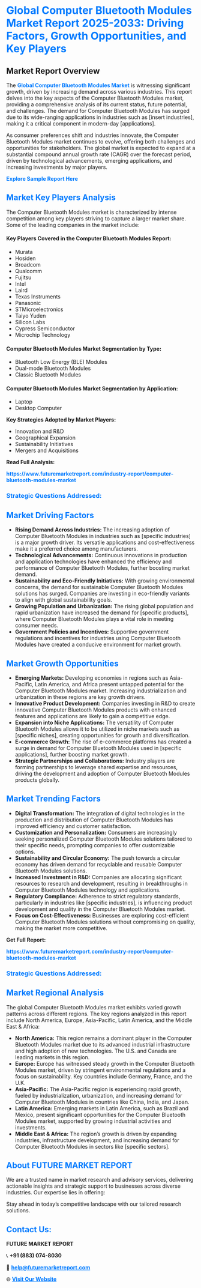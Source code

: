 <h1 style="color: #007BFF;">Global Computer Bluetooth Modules Market Report 2025-2033: Driving Factors, Growth Opportunities, and Key Players</h1>

<section id="overview">
<h2>Market Report Overview</h2>
<p>The <a href="https://www.futuremarketreport.com/industry-report/computer-bluetooth-modules-market" style="color: #007BFF; text-decoration: none;"><strong>Global Computer Bluetooth Modules Market</strong></a> is witnessing significant growth, driven by increasing demand across various industries. This report delves into the key aspects of the Computer Bluetooth Modules market, providing a comprehensive analysis of its current status, future potential, and challenges. The demand for Computer Bluetooth Modules has surged due to its wide-ranging applications in industries such as [insert industries], making it a critical component in modern-day [applications].</p>
<p>As consumer preferences shift and industries innovate, the Computer Bluetooth Modules market continues to evolve, offering both challenges and opportunities for stakeholders. The global market is expected to expand at a substantial compound annual growth rate (CAGR) over the forecast period, driven by technological advancements, emerging applications, and increasing investments by major players.</p>
</section>

<section id="overview">
<p><a href="https://www.futuremarketreport.com/request-sample/reportId=81297" style="color: #007BFF; text-decoration: none;"><strong>Explore Sample Report Here</strong></a></p>
</section>

<section id="key-players">
<h2 style="color: #007BFF;">Market Key Players Analysis</h2>
<p>The Computer Bluetooth Modules market is characterized by intense competition among key players striving to capture a larger market share. Some of the leading companies in the market include:</p>
<h4>Key Players Covered in the Computer Bluetooth Modules Report:</h4>
<ul><li>Murata</li><li>Hosiden</li><li>Broadcom</li><li>Qualcomm</li><li>Fujitsu</li><li>Intel</li><li>Laird</li><li>Texas Instruments</li><li>Panasonic</li><li>STMicroelectronics</li><li>Taiyo Yuden</li><li>Silicon Labs</li><li>Cypress Semiconductor</li><li>Microchip Technology</li></ul>
<h4>Computer Bluetooth Modules Market Segmentation by Type:</h4>
<ul><li>Bluetooth Low Energy (BLE) Modules</li><li>Dual-mode Bluetooth Modules</li><li>Classic Bluetooth Modules</li></ul>

<h4>Computer Bluetooth Modules Market Segmentation by Application:</h4>
<ul><li>Laptop</li><li>Desktop Computer</li></ul>
<p><strong>Key Strategies Adopted by Market Players:</strong></p>
<ul>
<li>Innovation and R&D</li>
<li>Geographical Expansion</li>
<li>Sustainability Initiatives</li>
<li>Mergers and Acquisitions</li>
</ul>
</section>

<section>
<p><strong>Read Full Analysis: </strong></p><a href="https://www.futuremarketreport.com/industry-report/computer-bluetooth-modules-market" style="color: #007BFF; text-decoration: none;"><strong>https://www.futuremarketreport.com/industry-report/computer-bluetooth-modules-market</strong></a>
<h3 style="color: #007BFF;">Strategic Questions Addressed:</h3>
</section>

<section id="driving-factors">
<h2 style="color: #007BFF;">Market Driving Factors</h2>
<ul>
<li><strong>Rising Demand Across Industries:</strong> The increasing adoption of Computer Bluetooth Modules in industries such as [specific industries] is a major growth driver. Its versatile applications and cost-effectiveness make it a preferred choice among manufacturers.</li>
<li><strong>Technological Advancements:</strong> Continuous innovations in production and application technologies have enhanced the efficiency and performance of Computer Bluetooth Modules, further boosting market demand.</li>
<li><strong>Sustainability and Eco-Friendly Initiatives:</strong> With growing environmental concerns, the demand for sustainable Computer Bluetooth Modules solutions has surged. Companies are investing in eco-friendly variants to align with global sustainability goals.</li>
<li><strong>Growing Population and Urbanization:</strong> The rising global population and rapid urbanization have increased the demand for [specific products], where Computer Bluetooth Modules plays a vital role in meeting consumer needs.</li>
<li><strong>Government Policies and Incentives:</strong> Supportive government regulations and incentives for industries using Computer Bluetooth Modules have created a conducive environment for market growth.</li>
</ul>
</section>

<section id="growth-opportunities">
<h2 style="color: #007BFF;">Market Growth Opportunities</h2>
<ul>
<li><strong>Emerging Markets:</strong> Developing economies in regions such as Asia-Pacific, Latin America, and Africa present untapped potential for the Computer Bluetooth Modules market. Increasing industrialization and urbanization in these regions are key growth drivers.</li>
<li><strong>Innovative Product Development:</strong> Companies investing in R&D to create innovative Computer Bluetooth Modules products with enhanced features and applications are likely to gain a competitive edge.</li>
<li><strong>Expansion into Niche Applications:</strong> The versatility of Computer Bluetooth Modules allows it to be utilized in niche markets such as [specific niches], creating opportunities for growth and diversification.</li>
<li><strong>E-commerce Growth:</strong> The rise of e-commerce platforms has created a surge in demand for Computer Bluetooth Modules used in [specific applications], further boosting market growth.</li>
<li><strong>Strategic Partnerships and Collaborations:</strong> Industry players are forming partnerships to leverage shared expertise and resources, driving the development and adoption of Computer Bluetooth Modules products globally.</li>
</ul>
</section>

<section id="trending-factors">
<h2 style="color: #007BFF;">Market Trending Factors</h2>
<ul>
<li><strong>Digital Transformation:</strong> The integration of digital technologies in the production and distribution of Computer Bluetooth Modules has improved efficiency and customer satisfaction.</li>
<li><strong>Customization and Personalization:</strong> Consumers are increasingly seeking personalized Computer Bluetooth Modules solutions tailored to their specific needs, prompting companies to offer customizable options.</li>
<li><strong>Sustainability and Circular Economy:</strong> The push towards a circular economy has driven demand for recyclable and reusable Computer Bluetooth Modules solutions.</li>
<li><strong>Increased Investment in R&D:</strong> Companies are allocating significant resources to research and development, resulting in breakthroughs in Computer Bluetooth Modules technology and applications.</li>
<li><strong>Regulatory Compliance:</strong> Adherence to strict regulatory standards, particularly in industries like [specific industries], is influencing product development and quality in the Computer Bluetooth Modules market.</li>
<li><strong>Focus on Cost-Effectiveness:</strong> Businesses are exploring cost-efficient Computer Bluetooth Modules solutions without compromising on quality, making the market more competitive.</li>
</ul>
</section>

<section>
<p><strong>Get Full Report: </strong></p><a href="https://www.futuremarketreport.com/industry-report/computer-bluetooth-modules-market" style="color: #007BFF; text-decoration: none;"><strong>https://www.futuremarketreport.com/industry-report/computer-bluetooth-modules-market</strong></a>
<h3 style="color: #007BFF;">Strategic Questions Addressed:</h3>
</section>


<section id="regional-analysis">
<h2 style="color: #007BFF;">Market Regional Analysis</h2>
<p>The global Computer Bluetooth Modules market exhibits varied growth patterns across different regions. The key regions analyzed in this report include North America, Europe, Asia-Pacific, Latin America, and the Middle East & Africa:</p>
<ul>
<li><strong>North America:</strong> This region remains a dominant player in the Computer Bluetooth Modules market due to its advanced industrial infrastructure and high adoption of new technologies. The U.S. and Canada are leading markets in this region.</li>
<li><strong>Europe:</strong> Europe has witnessed steady growth in the Computer Bluetooth Modules market, driven by stringent environmental regulations and a focus on sustainability. Key countries include Germany, France, and the U.K.</li>
<li><strong>Asia-Pacific:</strong> The Asia-Pacific region is experiencing rapid growth, fueled by industrialization, urbanization, and increasing demand for Computer Bluetooth Modules in countries like China, India, and Japan.</li>
<li><strong>Latin America:</strong> Emerging markets in Latin America, such as Brazil and Mexico, present significant opportunities for the Computer Bluetooth Modules market, supported by growing industrial activities and investments.</li>
<li><strong>Middle East & Africa:</strong> The region’s growth is driven by expanding industries, infrastructure development, and increasing demand for Computer Bluetooth Modules in sectors like [specific sectors].</li>
</ul>
</section>

<footer>
<h2 style="color: #007BFF;">About FUTURE MARKET REPORT</h2>
<p>We are a trusted name in market research and advisory services, delivering actionable insights and strategic support to businesses across diverse industries. Our expertise lies in offering:</p>

<p>Stay ahead in today’s competitive landscape with our tailored research solutions.</p>

<h2 style="color: #007BFF;">Contact Us:</h2>
<p><strong>FUTURE MARKET REPORT</strong></p>
<p>📞 <strong>+91 (883) 074-8030</strong></p>
<p>📧 <strong><a href="mailto:help@futuremarketreport.com" style="color: #007BFF;">help@futuremarketreport.com</a></strong></p>
<p>🌐 <strong><a href="https://www.futuremarketreport.com/" style="color: #007BFF;">Visit Our Website</a></strong></p>
</footer>